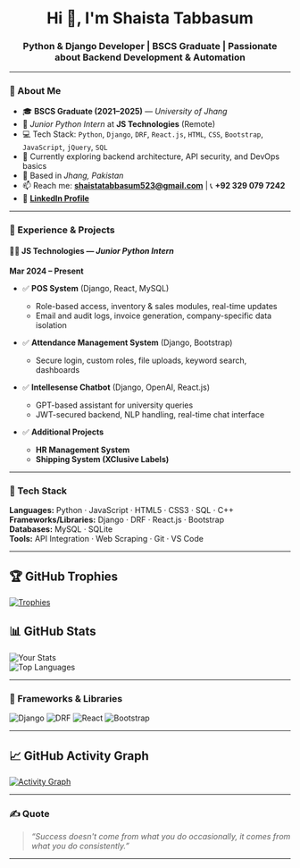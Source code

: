 <h1 align="center">Hi 👋, I'm Shaista Tabbasum</h1>
<h3 align="center">Python & Django Developer | BSCS Graduate | Passionate about Backend Development & Automation</h3>

---

### 🧾 About Me

- 🎓 **BSCS Graduate (2021–2025)** — *University of Jhang*
- 💼 *Junior Python Intern* at **JS Technologies** (Remote)
- 💻 Tech Stack: `Python`, `Django`, `DRF`, `React.js`, `HTML`, `CSS`, `Bootstrap`, `JavaScript`, `jQuery`, `SQL`
- 🌱 Currently exploring backend architecture, API security, and DevOps basics
- 📍 Based in *Jhang, Pakistan*
- 📫 Reach me: **shaistatabbasum523@gmail.com** | 📞 **+92 329 079 7242**  
- 🔗 [**LinkedIn Profile**](https://www.linkedin.com/in/shaista-tabbasum/)

---

### 💼 Experience & Projects

#### 👩‍💻 **JS Technologies** — *Junior Python Intern*  
**Mar 2024 – Present**  
- ✅ **POS System** (Django, React, MySQL)  
  - Role-based access, inventory & sales modules, real-time updates  
  - Email and audit logs, invoice generation, company-specific data isolation

- ✅ **Attendance Management System** (Django, Bootstrap)  
  - Secure login, custom roles, file uploads, keyword search, dashboards

- ✅ **Intellesense Chatbot** (Django, OpenAI, React.js)  
  - GPT-based assistant for university queries  
  - JWT-secured backend, NLP handling, real-time chat interface

- ✅ **Additional Projects**  
  - **HR Management System**  
  - **Shipping System (XClusive Labels)**

---

### 🧰 Tech Stack

**Languages:** Python · JavaScript · HTML5 · CSS3 · SQL · C++  
**Frameworks/Libraries:** Django · DRF · React.js · Bootstrap  
**Databases:** MySQL · SQLite  
**Tools:** API Integration · Web Scraping · Git · VS Code

---

## 🏆 GitHub Trophies  
[![Trophies](https://github-profile-trophy.vercel.app/?username=shaista020&theme=dracula&no-frame=true&row=2&column=4)](https://github.com/ryo-ma/github-profile-trophy)

## 📊 GitHub Stats  
![Your Stats](https://github-readme-stats.vercel.app/api?username=shaista020&show_icons=true&theme=algolia)  
![Top Languages](https://github-readme-stats.vercel.app/api/top-langs/?username=shaista020&layout=compact&theme=algolia)

---

### 🚀 Frameworks & Libraries

![Django](https://img.shields.io/badge/-Django-092E20?style=for-the-badge&logo=django&logoColor=white)
![DRF](https://img.shields.io/badge/-DRF-ff1709?style=for-the-badge&logo=django&logoColor=white)
![React](https://img.shields.io/badge/-React-20232A?style=for-the-badge&logo=react&logoColor=61DAFB)
![Bootstrap](https://img.shields.io/badge/-Bootstrap-563D7C?style=for-the-badge&logo=bootstrap&logoColor=white)

---

## 📈 GitHub Activity Graph  
[![Activity Graph](https://github-readme-activity-graph.vercel.app/graph?username=shaista020&theme=github-compact)](https://github.com/ashutosh00710/github-readme-activity-graph)

---

### ✍️ Quote

> *“Success doesn't come from what you do occasionally, it comes from what you do consistently.”*

---

